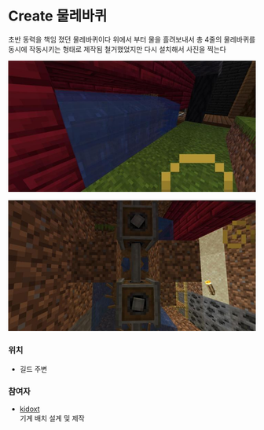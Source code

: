 # Create 물레바퀴

초반 동력을 책임 졌던 물레바퀴이다
위에서 부터 물을 흘려보내서
총 4줄의 물레바퀴를 동시에 작동시키는 형태로 제작됨
철거했었지만 다시 설치해서 사진을 찍는다 

![메인1](../../asset/systems/create_waterwheel/main1.jpg)

![메인2](../../asset/systems/create_waterwheel/main2.jpg)

### 위치
<!-- tag_source_open:link_list:building_spot -->
- 길드 주변
<!-- tag_close -->

### 참여자
<!-- tag_source_open:link_list:member_contribute -->
- [kidoxt](../members/kidoxt.md)  
기계 배치 설계 및 제작
<!-- tag_close-->